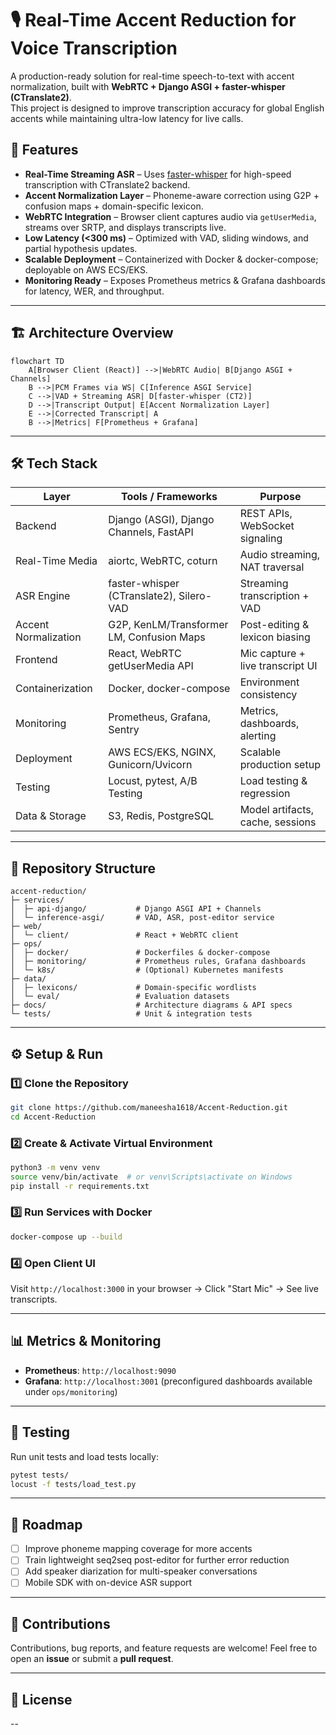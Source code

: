 # 🎙️ Real-Time Accent Reduction for Voice Transcription  

A production-ready solution for real-time speech-to-text with accent normalization, built with **WebRTC + Django ASGI + faster-whisper (CTranslate2)**.  
This project is designed to improve transcription accuracy for global English accents while maintaining ultra-low latency for live calls.

## 🚀 Features  

- **Real-Time Streaming ASR** – Uses [faster-whisper](https://github.com/guillaumekln/faster-whisper) for high-speed transcription with CTranslate2 backend.  
- **Accent Normalization Layer** – Phoneme-aware correction using G2P + confusion maps + domain-specific lexicon.  
- **WebRTC Integration** – Browser client captures audio via `getUserMedia`, streams over SRTP, and displays transcripts live.  
- **Low Latency (<300 ms)** – Optimized with VAD, sliding windows, and partial hypothesis updates.  
- **Scalable Deployment** – Containerized with Docker & docker-compose; deployable on AWS ECS/EKS.  
- **Monitoring Ready** – Exposes Prometheus metrics & Grafana dashboards for latency, WER, and throughput.  

---

## 🏗️ Architecture Overview  

```mermaid
flowchart TD
    A[Browser Client (React)] -->|WebRTC Audio| B[Django ASGI + Channels]
    B -->|PCM Frames via WS| C[Inference ASGI Service]
    C -->|VAD + Streaming ASR| D[faster-whisper (CT2)]
    D -->|Transcript Output| E[Accent Normalization Layer]
    E -->|Corrected Transcript| A
    B -->|Metrics| F[Prometheus + Grafana]
````

---

## 🛠️ Tech Stack

| Layer                | Tools / Frameworks                        | Purpose                          |
| ---------------------| ----------------------------------------- | -------------------------------- |
| Backend              | Django (ASGI), Django Channels, FastAPI   | REST APIs, WebSocket signaling   |
| Real-Time Media      | aiortc, WebRTC, coturn                    | Audio streaming, NAT traversal   |
| ASR Engine           | faster-whisper (CTranslate2), Silero-VAD  | Streaming transcription + VAD    |
| Accent Normalization | G2P, KenLM/Transformer LM, Confusion Maps | Post-editing & lexicon biasing   |
| Frontend             | React, WebRTC getUserMedia API            | Mic capture + live transcript UI |
| Containerization     | Docker, docker-compose                    | Environment consistency          |
| Monitoring           | Prometheus, Grafana, Sentry               | Metrics, dashboards, alerting    |
| Deployment           | AWS ECS/EKS, NGINX, Gunicorn/Uvicorn      | Scalable production setup        |
| Testing              | Locust, pytest, A/B Testing               | Load testing & regression        |
| Data & Storage       | S3, Redis, PostgreSQL                     | Model artifacts, cache, sessions |

---

## 📂 Repository Structure

```plaintext
accent-reduction/
├─ services/
│  ├─ api-django/           # Django ASGI API + Channels
│  └─ inference-asgi/       # VAD, ASR, post-editor service
├─ web/
│  └─ client/               # React + WebRTC client
├─ ops/
│  ├─ docker/               # Dockerfiles & docker-compose
│  ├─ monitoring/           # Prometheus rules, Grafana dashboards
│  └─ k8s/                  # (Optional) Kubernetes manifests
├─ data/
│  ├─ lexicons/             # Domain-specific wordlists
│  └─ eval/                 # Evaluation datasets
├─ docs/                    # Architecture diagrams & API specs
└─ tests/                   # Unit & integration tests
```

---

## ⚙️ Setup & Run

### 1️⃣ Clone the Repository

```bash
git clone https://github.com/maneesha1618/Accent-Reduction.git
cd Accent-Reduction
```

### 2️⃣ Create & Activate Virtual Environment

```bash
python3 -m venv venv
source venv/bin/activate  # or venv\Scripts\activate on Windows
pip install -r requirements.txt
```

### 3️⃣ Run Services with Docker

```bash
docker-compose up --build
```

### 4️⃣ Open Client UI

Visit `http://localhost:3000` in your browser → Click "Start Mic" → See live transcripts.

---

## 📊 Metrics & Monitoring

* **Prometheus**: `http://localhost:9090`
* **Grafana**: `http://localhost:3001` (preconfigured dashboards available under `ops/monitoring`)

---

## 🧪 Testing

Run unit tests and load tests locally:

```bash
pytest tests/
locust -f tests/load_test.py
```

---

## 📌 Roadmap

* [ ] Improve phoneme mapping coverage for more accents
* [ ] Train lightweight seq2seq post-editor for further error reduction
* [ ] Add speaker diarization for multi-speaker conversations
* [ ] Mobile SDK with on-device ASR support

---

## 🤝 Contributions

Contributions, bug reports, and feature requests are welcome!
Feel free to open an **issue** or submit a **pull request**.

---

## 📜 License

--

```